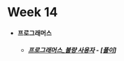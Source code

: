 # Week 14

- #### 프로그래머스

  - ##### [프로그래머스_불량 사용자](https://programmers.co.kr/learn/courses/30/lessons/64064) - [[풀이](https://github.com/catch4/Song/blob/master/week14/bad_user.cpp)]

